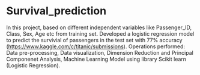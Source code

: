 # Survival_prediction

In this project, based on different independent variables like Passenger_ID, Class, Sex, Age etc from training set. Developed a logistic regression model to predict the survivial of passengers in the test set with 77% accuracy (https://www.kaggle.com/c/titanic/submissions). 
Operations performed: 
Data pre-processing, Data visualization, Dimension Reduction and Principal Componenet Analysis, Machine Learning Model using library Scikit learn (Logistic Regression).

